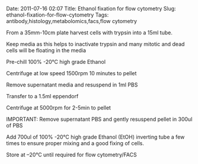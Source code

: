 Date: 2011-07-16 02:07
Title: Ethanol fixation for flow cytometry
Slug: ethanol-fixation-for-flow-cytometry
Tags: antibody,histology,metabolomics,facs,flow cytometry







From a 35mm-10cm plate harvest cells with trypsin into a 15ml tube.

Keep media as this helps to inactivate trypsin and many mitotic and dead cells will be floating in the media



Pre-chill  100% -20°C high grade Ethanol



Centrifuge at low speed 1500rpm 10 minutes to pellet



Remove supernatant media and resuspend in 1ml PBS



Transfer to a 1.5ml eppendorf



Centrifuge at 5000rpm for 2-5min to pellet



IMPORTANT: Remove supernatant PBS and gently resuspend pellet in 300ul of PBS



Add 700ul of 100% -20°C high grade Ethanol (EtOH) inverting tube a few times to ensure proper mixing and a good fixing of cells.



Store at –20°C until required for flow cytometry/FACS




